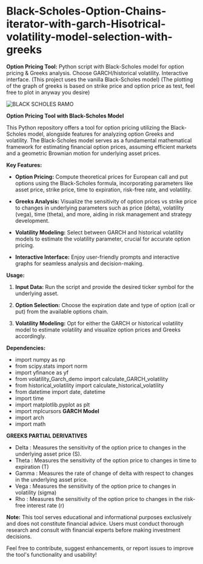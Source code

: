# Black-Scholes-Option-Chains-iterator-with-garch-Hisotrical-volatility-model-selection-with-greeks
**Option Pricing Tool:** Python script with Black-Scholes model for option pricing &amp; Greeks analysis. Choose GARCH/historical volatility. Interactive interface. (This project uses the vanilla Black-Scholes model) (The plotting of the graph of greeks is based on strike price and option price as test, feel free to plot in anyway you desire)


 ![BLACK SCHOLES RAMO](https://github.com/Ged0x/Black-Scholes-Option-Chains-iterator-with-garch-Hisotrical-volatility-model-selection-with-greeks/assets/143278786/1f051d3d-0adb-4f43-a558-0891dbfd8217)


**Option Pricing Tool with Black-Scholes Model**

This Python repository offers a tool for option pricing utilizing the Black-Scholes model, alongside features for analyzing option Greeks and volatility. The Black-Scholes model serves as a fundamental mathematical framework for estimating financial option prices, assuming efficient markets and a geometric Brownian motion for underlying asset prices.

**Key Features:**

- **Option Pricing:** Compute theoretical prices for European call and put options using the Black-Scholes formula, incorporating parameters like asset price, strike price, time to expiration, risk-free rate, and volatility.
  
- **Greeks Analysis:** Visualize the sensitivity of option prices vs strike price to changes in underlying parameters such as price (delta), volatility (vega), time (theta), and more, aiding in risk management and strategy development.

- **Volatility Modeling:** Select between GARCH and historical volatility models to estimate the volatility parameter, crucial for accurate option pricing.

- **Interactive Interface:** Enjoy user-friendly prompts and interactive graphs for seamless analysis and decision-making.

**Usage:**

1. **Input Data:** Run the script and provide the desired ticker symbol for the underlying asset.
  
2. **Option Selection:** Choose the expiration date and type of option (call or put) from the available options chain.
  
3. **Volatility Modeling:** Opt for either the GARCH or historical volatility model to estimate volatility and visualize option prices and Greeks accordingly.

**Dependencies:**
- import numpy as np
- from scipy.stats import norm
- import yfinance as yf
- from volatility_Garch_demo import calculate_GARCH_volatility
- from historical_volatility import calculate_historical_volatility
- from datetime import date, datetime
- import time
- import matplotlib.pyplot as plt
- import mplcursors
**GARCH Model**
- import arch
- import math



**GREEKS PARTIAL DERIVATIVES**

- Delta : Measures the sensitivity of the option price to changes in the underlying asset price (S).
- Theta : Measures the sensitivity of the option price to changes in time to expiration (T)
- Gamma : Measures the rate of change of delta with respect to changes in the underlying asset price.
- Vega :  Measures the sensitivity of the option price to changes in volatility (sigma)
- Rho : Measures the sensitivity of the option price to changes in the risk-free interest rate (r)




**Note:** This tool serves educational and informational purposes exclusively and does not constitute financial advice. Users must conduct thorough research and consult with financial experts before making investment decisions.

Feel free to contribute, suggest enhancements, or report issues to improve the tool's functionality and usability!

